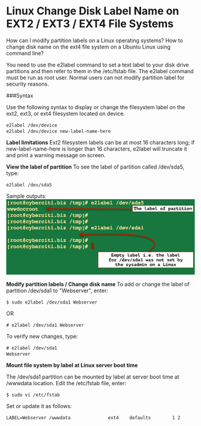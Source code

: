 # Linux Change Disk Label Name on EXT2 / EXT3 / EXT4 File Systems

How can I modify partition labels on a Linux operating systems? How to change disk name on the ext4 file system on a Ubuntu Linux using command line?

You need to use the e2label command to set a text label to your disk drive partitions and then refer to them in the /etc/fstab file. The e2label command must be run as root user. Normal users can not modify partition label for security reasons.

###Syntax

Use the following syntax to display or change the filesystem label on the ext2, ext3, or ext4 filesystem located on device.

```
e2label /dev/device
e2label /dev/device new-label-name-here
```
 
**Label limitations**
Ext2 filesystem labels can be at most 16 characters long; if new-label-name-here is longer than 16 characters, e2label will truncate it and print a warning message on screen.

**View the label of partition**
To see the label of partition called /dev/sda5, type:

```
e2label /dev/sda5
```

Sample outputs:
![](view-the-label-on-linux-command.jpg)

**Modify partition labels / Change disk name**
To add or change the label of partition /dev/sda1 to "Webserver", enter:
```
$ sudo e2label /dev/sda1 Webserver
```

OR
```
# e2label /dev/sda1 Webserver
```

To verify new changes, type:
```
# e2label /dev/sda1 
Webserver
```

**Mount file system by label at Linux server boot time**

The /dev/sda1 partition can be mounted by label at server boot time at /wwwdata location. Edit the /etc/fstab file, enter:
```
$ sudo vi /etc/fstab
```

Set or update it as follows:

```
LABEL=Webserver /wwwdata              ext4    defaults        1 2
```